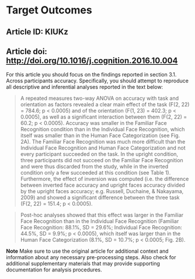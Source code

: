 # Target Outcomes
## Article ID: KIUKz
## Article doi: http://doi.org/10.1016/j.cognition.2016.10.004

For this article you should focus on the findings reported in section 3.1. Across participants accuracy. Specifically, you should attempt to reproduce all descriptive and inferential analyses reported in the text below:

> A repeated measures two-way ANOVA on accuracy with task and orientation as factors revealed a clear main effect of the task (F(2, 22) = 784.6; p < 0.0005) and of the orientation (F(1, 23) = 402.3; p < 0.0005), as well as a significant interaction between them (F(2, 22) = 60.2; p < 0.0005). Accuracy was smaller in the Familiar Face Recognition condition than in the Individual Face Recognition, which itself was smaller than in the Human Face Categorization (see Fig. 2A). The Familiar Face Recognition was much more difficult than the Individual Face Recognition and Human Face Categorization and not every participant succeeded on the task. In the upright condition, three participants did not succeed on the Familiar Face Recognition and were thus discarded from the study, while in the inverted condition only a few succeeded at this condition (see Table 1). Furthermore, the effect of inversion was computed (i.e. the difference between inverted face accuracy and upright faces accuracy divided by the upright faces accuracy; e.g. Russell, Duchaine, & Nakayama, 2009) and showed a significant difference between the three task (F(2, 22) = 151.4; p < 0.0005).

> Post-hoc analyses showed that this effect was larger in the Familiar Face Recognition than in the Individual Face Recognition (Familiar Face Recognition: 88.1%, SD = 29.6%; Individual Face Recognition: 44.5%, SD = 9.9%; p < 0.0005), which itself was larger than in the Human Face Categorization (8.1%, SD = 10.7%; p < 0.0005; Fig. 2B).

**Note**
Make sure to use the original article for additional context and information about any necessary pre-processing steps. Also check for additional supplementary materials that may provide supporting documentation for analysis procedures.
